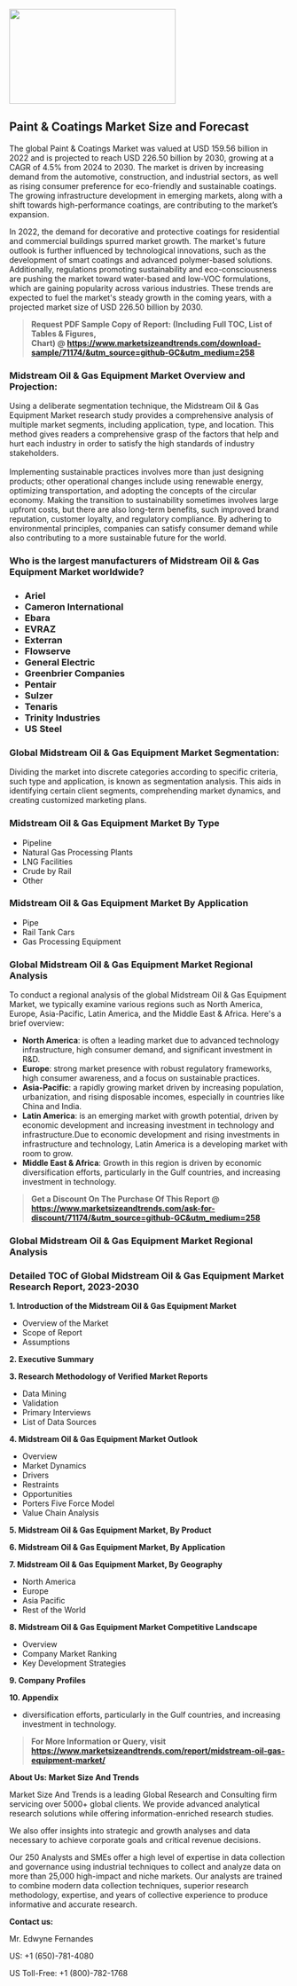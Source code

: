 <p><img class="alignnone size-medium wp-image-20088" src="https://ffe5etoiles.com/wp-content/uploads/2024/12/MST1-300x171.png" alt="" width="300" height="171" /></p><h2>Paint & Coatings Market Size and Forecast</h2><p>The global Paint & Coatings Market was valued at USD 159.56 billion in 2022 and is projected to reach USD 226.50 billion by 2030, growing at a CAGR of 4.5% from 2024 to 2030. The market is driven by increasing demand from the automotive, construction, and industrial sectors, as well as rising consumer preference for eco-friendly and sustainable coatings. The growing infrastructure development in emerging markets, along with a shift towards high-performance coatings, are contributing to the market’s expansion.</p><p>In 2022, the demand for decorative and protective coatings for residential and commercial buildings spurred market growth. The market's future outlook is further influenced by technological innovations, such as the development of smart coatings and advanced polymer-based solutions. Additionally, regulations promoting sustainability and eco-consciousness are pushing the market toward water-based and low-VOC formulations, which are gaining popularity across various industries. These trends are expected to fuel the market's steady growth in the coming years, with a projected market size of USD 226.50 billion by 2030.</p></p><blockquote id="" class=""><strong>Request PDF Sample Copy of Report: (Including Full TOC, List of Tables &amp; Figures, Chart)&nbsp;@&nbsp;<strong><a href="https://www.marketsizeandtrends.com/download-sample/71174/&utm_source=github-GC&utm_medium=258" target="_blank">https://www.marketsizeandtrends.com/download-sample/71174/&utm_source=github-GC&utm_medium=258</a></strong></strong></blockquote><h3 id="" class="">Midstream Oil & Gas Equipment Market&nbsp;Overview and Projection:</h3><p id="" class="">Using a deliberate segmentation technique, the Midstream Oil & Gas Equipment Market research study provides a comprehensive analysis of multiple market segments, including application, type, and location. This method gives readers a comprehensive grasp of the factors that help and hurt each industry in order to satisfy the high standards of industry stakeholders. <br /> <br />Implementing sustainable practices involves more than just designing products; other operational changes include using renewable energy, optimizing transportation, and adopting the concepts of the circular economy. Making the transition to sustainability sometimes involves large upfront costs, but there are also long-term benefits, such improved brand reputation, customer loyalty, and regulatory compliance. By adhering to environmental principles, companies can satisfy consumer demand while also contributing to a more sustainable future for the world.</p><h3 id="" class="">Who is the largest manufacturers of&nbsp;Midstream Oil & Gas Equipment Market worldwide?</h3><h3 class=""><p><ul><li>Ariel </li><li> Cameron International </li><li> Ebara </li><li> EVRAZ </li><li> Exterran </li><li> Flowserve </li><li> General Electric </li><li> Greenbrier Companies </li><li> Pentair </li><li> Sulzer </li><li> Tenaris </li><li> Trinity Industries </li><li> US Steel</li></ul></p></h3><h3 id="" class="">Global&nbsp;Midstream Oil & Gas Equipment Market Segmentation:</h3><p id="" class="">Dividing the market into discrete categories according to specific criteria, such type and application, is known as segmentation analysis. This aids in identifying certain client segments, comprehending market dynamics, and creating customized marketing plans.</p><h3 id="" class="">Midstream Oil & Gas Equipment Market&nbsp;By Type</h3><p><p><ul><li>Pipeline </li><li> Natural Gas Processing Plants </li><li> LNG Facilities </li><li> Crude by Rail </li><li> Other</p></li></ul></p></p><h3 id="" class="">Midstream Oil & Gas Equipment Market&nbsp;By Application</h3><p class=""><p><ul><li>Pipe </li><li> Rail Tank Cars </li><li> Gas Processing Equipment</li></ul></p></p><h3 id="" class="">Global Midstream Oil & Gas Equipment Market Regional Analysis</h3><p id="" class="">To conduct a regional analysis of the global Midstream Oil & Gas Equipment Market, we typically examine various regions such as North America, Europe, Asia-Pacific, Latin America, and the Middle East &amp; Africa. Here's a brief overview:</p><ul><li><strong>North America</strong>: is often a leading market due to advanced technology infrastructure, high consumer demand, and significant investment in R&amp;D.</li><li><strong>Europe</strong>: strong market presence with robust regulatory frameworks, high consumer awareness, and a focus on sustainable practices.</li><li><strong>Asia-Pacific</strong>: a rapidly growing market driven by increasing population, urbanization, and rising disposable incomes, especially in countries like China and India.</li><li><strong>Latin America</strong>: is an emerging market with growth potential, driven by economic development and increasing investment in technology and infrastructure.Due to economic development and rising investments in infrastructure and technology, Latin America is a developing market with room to grow.</li><li><strong>Middle East &amp; Africa</strong>: Growth in this region is driven by economic diversification efforts, particularly in the Gulf countries, and increasing investment in technology.</li></ul><blockquote id="" class=""><strong>Get a Discount On The Purchase Of This Report @ <strong><a href="https://www.marketsizeandtrends.com/ask-for-discount/71174/&utm_source=github-GC&utm_medium=258" target="_blank">https://www.marketsizeandtrends.com/ask-for-discount/71174/&utm_source=github-GC&utm_medium=258</a></strong></strong></blockquote><h3 id="" class="">Global Midstream Oil & Gas Equipment Market Regional Analysis</h3><h3 id="" class="">Detailed TOC of Global Midstream Oil & Gas Equipment Market Research Report, 2023-2030</h3><p id="" class=""><strong>1. Introduction of the Midstream Oil & Gas Equipment Market</strong></p><ul><li>Overview of the Market</li><li>Scope of Report</li><li>Assumptions</li></ul><p id="" class=""><strong>2. Executive Summary</strong></p><p id="" class=""><strong>3. Research Methodology of Verified Market Reports</strong></p><ul><li>Data Mining</li><li>Validation</li><li>Primary Interviews</li><li>List of Data Sources</li></ul><p id="" class=""><strong>4. Midstream Oil & Gas Equipment Market Outlook</strong></p><ul><li>Overview</li><li>Market Dynamics</li><li>Drivers</li><li>Restraints</li><li>Opportunities</li><li>Porters Five Force Model</li><li>Value Chain Analysis</li></ul><p id="" class=""><strong>5. Midstream Oil & Gas Equipment Market, By Product</strong></p><p id="" class=""><strong>6. Midstream Oil & Gas Equipment Market, By Application</strong></p><p id="" class=""><strong>7. Midstream Oil & Gas Equipment Market, By Geography</strong></p><ul><li>North America</li><li>Europe</li><li>Asia Pacific</li><li>Rest of the World</li></ul><p id="" class=""><strong>8. Midstream Oil & Gas Equipment Market Competitive Landscape</strong></p><ul><li>Overview</li><li>Company Market Ranking</li><li>Key Development Strategies</li></ul><p id="" class=""><strong>9. Company Profiles</strong></p><p id="" class=""><strong>10. Appendix</strong></p><ul><li>diversification efforts, particularly in the Gulf countries, and increasing investment in technology.</li></ul><blockquote id="" class=""><strong>For More Information or Query, visit <strong><strong><a href="https://www.marketsizeandtrends.com/report/midstream-oil-gas-equipment-market/" target="_blank">https://www.marketsizeandtrends.com/report/midstream-oil-gas-equipment-market/</a></strong></strong></strong></blockquote><p id="" class=""><strong>About Us: Market Size And Trends</strong></p><p id="" class="">Market Size And Trends is a leading Global Research and Consulting firm servicing over 5000+ global clients. We provide advanced analytical research solutions while offering information-enriched research studies.</p><p id="" class="">We also offer insights into strategic and growth analyses and data necessary to achieve corporate goals and critical revenue decisions.</p><p id="" class="">Our 250 Analysts and SMEs offer a high level of expertise in data collection and governance using industrial techniques to collect and analyze data on more than 25,000 high-impact and niche markets. Our analysts are trained to combine modern data collection techniques, superior research methodology, expertise, and years of collective experience to produce informative and accurate research.</p><p id="" class=""><strong>Contact us:</strong></p><p id="" class="">Mr. Edwyne Fernandes</p><p id="" class="">US: +1 (650)-781-4080</p><p id="" class="">US Toll-Free: +1 (800)-782-1768</p>
